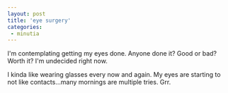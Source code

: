 ```yaml
---
layout: post
title: 'eye surgery'
categories:
 - minutia
---
```


I'm contemplating getting my eyes done. Anyone done it? Good or bad? Worth it? I'm undecided right now.

 
I kinda like wearing glasses every now and again. My eyes are starting to not like contacts...many mornings are multiple tries. Grr.

